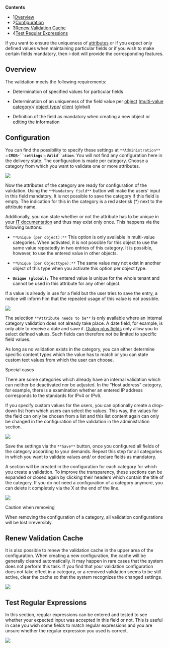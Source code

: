 **Contents**

*   1[Overview](#ValidationandMandatoryFields-Overview)
*   2[Configuration](#ValidationandMandatoryFields-Configuration)
*   3[Renew Validation Cache](#ValidationandMandatoryFields-RenewValidationCache)
*   4[Test Regular Expressions](#ValidationandMandatoryFields-TestRegularExpressions)

If you want to ensure the uniqueness of [attributes](/display/en/Glossary) or if you expect only defined values when maintaining particular fields or if you wish to make certain fields mandatory, then i-doit will provide the corresponding features.

Overview
--------

The validation meets the following requirements:

*   Determination of specified values for particular fields
    
*   Determination of an uniqueness of the field value per [object](/display/en/Glossary) ([multi-value category](/display/en/Structure+of+the+IT+Documentation))/ [object type](/display/en/Glossary)/ [client](/display/en/Glossary) (global)
    
*   Definition of the field as mandatory when creating a new object or editing the information
    

Configuration
-------------

You can find the possibility to specify these settings at `**Administration**` **`→` `CMDB-``settings` `→` `Valid``ation`**. You will not find any configuration here in the delivery state. The configuration is made per category. Choose a category from which you want to validate one or more attributes.

![](/download/attachments/39256112/image2021-10-4_8-50-27.png?version=1&modificationDate=1633330227668&api=v2&effects=drop-shadow)

Now the attributes of the category are ready for configuration of the validation. Using the `**Mandatory field**` button will make the users' input in this field mandatory. It is not possible to save the category if this field is empty. The indication for this in the category is a red asterisk (\*) next to the attribute name.

Additionally, you can state whether or not the attribute has to be unique in your [IT documentation](/display/en/Structure+of+the+IT+Documentation) and thus may exist only once. This happens via the following buttons:

*   `**Unique (per object):**` This option is only available in multi-value categories. When activated, it is not possible for this object to use the same value repeatedly in two entries of this category. It is possible, however, to use the entered value in other objects.
    
*   `**Unique (per Objecttype):**` The same value may not exist in another object of this type when you activate this option per object type.
    
*   **`Unique (global):`** The entered value is unique for the whole tenant and cannot be used in this attribute for any other object.
    

If a value is already in use for a field but the user tries to save the entry, a notice will inform him that the repeated usage of this value is not possible.

  

![](/download/attachments/39256112/mandatory1.png?version=1&modificationDate=1464779060781&api=v2&effects=drop-shadow)

The selection `**Attribute needs to be**` is only available where an internal category validation does not already take place. A date field, for example, is only able to receive a date and save it. [Dialog plus fields](/display/en/Attribute+Fields) only allow you to select defined values. Such fields can therefore not be limited to specific field values.

As long as no validation exists in the category, you can either determine specific content types which the value has to match or you can state custom text values from which the user can choose.

Special cases

There are some categories which already have an internal validation which can neither be deactivated nor be adjusted. In the “Host address” category, for example, there is a examination whether an entered IP address corresponds to the standards for IPv4 or IPv6.

If you specify custom values for the users, you can optionally create a drop-down list from which users can select the values. This way, the values for the field can only be chosen from a list and this list content again can only be changed in the configuration of the validation in the administration section.

  

![](/download/attachments/39256112/mandatory2.png?version=1&modificationDate=1464779116581&api=v2&effects=drop-shadow)

Save the settings via the `**Save**` button, once you configured all fields of the category according to your demands. Repeat this step for all categories in which you want to validate values and/ or declare fields as mandatory.

A section will be created in the configuration for each category for which you create a validation. To improve the transparency, these sections can be expanded or closed again by clicking their headers which contain the title of the category. If you do not need a configuration of a category anymore, you can delete it completely via the X at the end of the line.

  

![](/download/attachments/39256112/mandatory3.png?version=1&modificationDate=1464779188398&api=v2&effects=drop-shadow)

Caution when removing

When removing the configuration of a category, all validation configurations will be lost irreversibly.

Renew Validation Cache
----------------------

It is also possible to renew the validation cache in the upper area of the configuration. When creating a new configuration, the cache will be generally cleared automatically. It may happen in rare cases that the system does not perform this task. If you find that your validation configuration does not take effect in a category, or a removed validation seems to be still active, clear the cache so that the system recognizes the changed settings.

![](/download/attachments/39256112/image2021-10-4_9-4-23.png?version=1&modificationDate=1633331064165&api=v2&effects=drop-shadow)

Test Regular Expressions
------------------------

In this section, regular expressions can be entered and tested to see whether your expected input was accepted in this field or not. This is useful in case you wish some fields to match regular expressions and you are unsure whether the regular expression you used is correct.

![](/download/attachments/39256112/image2021-10-4_9-6-49.png?version=1&modificationDate=1633331209507&api=v2&effects=drop-shadow)